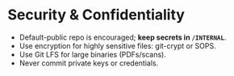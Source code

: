 # Security & Confidentiality

- Default-public repo is encouraged; **keep secrets in `/INTERNAL`**.
- Use encryption for highly sensitive files: git-crypt or SOPS.
- Use Git LFS for large binaries (PDFs/scans).
- Never commit private keys or credentials.
